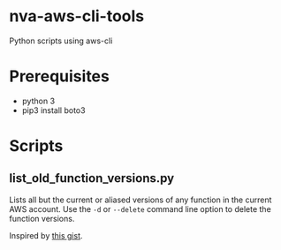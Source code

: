 # nva-aws-cli-tools
Python scripts using aws-cli 

# Prerequisites
* python 3
* pip3 install boto3

# Scripts

## list_old_function_versions.py
Lists all but the current or aliased versions of any function in the current AWS account.
Use the `-d` or `--delete` command line option to delete the function versions.

Inspired by [this gist](https://gist.github.com/tobywf/6eb494f4b46cef367540074512161334).